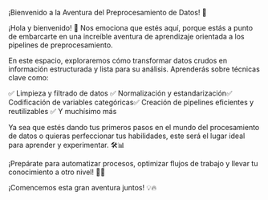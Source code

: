 ¡Bienvenido a la Aventura del Preprocesamiento de Datos! 🚀

¡Hola y bienvenido! 🎉 Nos emociona que estés aquí, porque estás a punto de embarcarte en una increíble aventura de aprendizaje orientada a los pipelines de preprocesamiento.

En este espacio, exploraremos cómo transformar datos crudos en información estructurada y lista para su análisis. Aprenderás sobre técnicas clave como:

✅ Limpieza y filtrado de datos ✅ Normalización y estandarización✅ Codificación de variables categóricas✅ Creación de pipelines eficientes y reutilizables ✅ Y muchísimo más

Ya sea que estés dando tus primeros pasos en el mundo del procesamiento de datos o quieras perfeccionar tus habilidades, este será el lugar ideal para aprender y experimentar. 🛠️📊

¡Prepárate para automatizar procesos, optimizar flujos de trabajo y llevar tu conocimiento a otro nivel! 🚀✨

¡Comencemos esta gran aventura juntos! 💡🔥
